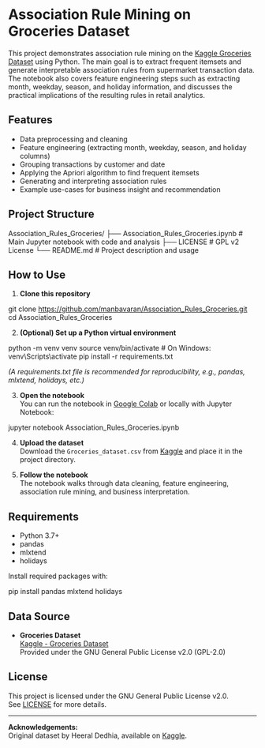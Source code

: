 # Association Rule Mining on Groceries Dataset

This project demonstrates association rule mining on the [Kaggle Groceries Dataset](https://www.kaggle.com/datasets/heeraldedhia/groceries-dataset) using Python. The main goal is to extract frequent itemsets and generate interpretable association rules from supermarket transaction data. The notebook also covers feature engineering steps such as extracting month, weekday, season, and holiday information, and discusses the practical implications of the resulting rules in retail analytics.

## Features

- Data preprocessing and cleaning
- Feature engineering (extracting month, weekday, season, and holiday columns)
- Grouping transactions by customer and date
- Applying the Apriori algorithm to find frequent itemsets
- Generating and interpreting association rules
- Example use-cases for business insight and recommendation

## Project Structure

Association_Rules_Groceries/
├── Association_Rules_Groceries.ipynb # Main Jupyter notebook with code and analysis
├── LICENSE # GPL v2 License
└── README.md # Project description and usage


## How to Use

1. **Clone this repository**  

git clone https://github.com/manbavaran/Association_Rules_Groceries.git
cd Association_Rules_Groceries

2. **(Optional) Set up a Python virtual environment**  

python -m venv venv
source venv/bin/activate # On Windows: venv\Scripts\activate
pip install -r requirements.txt

*(A requirements.txt file is recommended for reproducibility, e.g., pandas, mlxtend, holidays, etc.)*

3. **Open the notebook**  
You can run the notebook in [Google Colab](https://colab.research.google.com/) or locally with Jupyter Notebook:

jupyter notebook Association_Rules_Groceries.ipynb


4. **Upload the dataset**  
Download the `Groceries_dataset.csv` from [Kaggle](https://www.kaggle.com/datasets/heeraldedhia/groceries-dataset) and place it in the project directory.

5. **Follow the notebook**  
The notebook walks through data cleaning, feature engineering, association rule mining, and business interpretation.

## Requirements

- Python 3.7+
- pandas
- mlxtend
- holidays

Install required packages with:

pip install pandas mlxtend holidays


## Data Source

- **Groceries Dataset**  
  [Kaggle - Groceries Dataset](https://www.kaggle.com/datasets/heeraldedhia/groceries-dataset)  
  Provided under the GNU General Public License v2.0 (GPL-2.0)

## License

This project is licensed under the GNU General Public License v2.0.  
See [LICENSE](LICENSE) for more details.

---

**Acknowledgements:**  
Original dataset by Heeral Dedhia, available on [Kaggle](https://www.kaggle.com/datasets/heeraldedhia/groceries-dataset).

